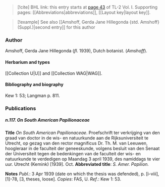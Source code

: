 > [!cite] BHL link: this entry starts at [page 43](https://www.biodiversitylibrary.org/item/103414#page/91/mode/1up) of TL-2 Vol. I.
> Supporting pages: [[Abbreviations|abbreviations]], [[Layout key|layout key]].

> [!example] See also [[Amshoff, Gerda Jane Hillegonda {std. Amshoff} (Suppl.)|second entry]] for this author

### Author

Amshoff, Gerda Jane Hillegonda (*fl*. 1939), Dutch botanist. (*Amshoff*).

#### Herbarium and types

[[Collection U|U]] and [[Collection WAG|WAG]].

#### Bibliography and biography

Kew 1: 53; Langman p. 811.

### Publications

##### n.117. On South American Papilionaceae

**Title**
*On South American Papilionaceae*. Proefschrift ter verkrijging van den graad van doctor in de wis- en natuurkunde aan de Rijksuniversiteit te Utrecht, op gezag van den rector magnificus Dr. Th. M. van Leeuwen, hoogleraar in de faculteit der geneeskunde, volgens besluit van den Senaat der Universiteit tegen de bedenkingen van de faculteit der wis- en natuurkunde te verdedigen op Maandag 3 april 1939, des namiddags te vier uur. Utrecht (Kemink) \[1939\]. Oct.
**Abbreviated title**: *S. Amer. Papilion.*

**Notes**
*Publ*.: 3 Apr 1939 (date on which the thesis was defended), p. \[i-viii\], \[1\]-78, \[3, theses, loose\]. *Copies*: FAS, U.
*Ref*.: Kew 1: 53.


